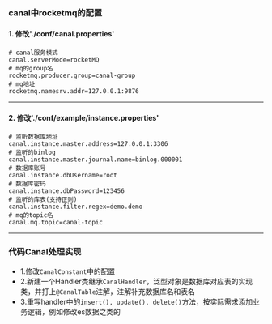### canal中rocketmq的配置
#### 1. 修改'./conf/canal.properties'
```properties
# canal服务模式
canal.serverMode=rocketMQ
# mq的group名
rocketmq.producer.group=canal-group
# mq地址
rocketmq.namesrv.addr=127.0.0.1:9876
```

---

#### 2. 修改'./conf/example/instance.properties'
```properties
# 监听数据库地址
canal.instance.master.address=127.0.0.1:3306
# 监听的binlog
canal.instance.master.journal.name=binlog.000001
# 数据库账号
canal.instance.dbUsername=root
# 数据库密码
canal.instance.dbPassword=123456
# 监听的库表(支持正则)
canal.instance.filter.regex=demo.demo
# mq的topic名
canal.mq.topic=canal-topic
```

---

### 代码Canal处理实现
+ 1.修改`CanalConstant`中的配置
+ 2.新建一个Handler类继承`CanalHandler`，泛型对象是数据库对应表的实现类，并打上`@CanalTable`注解，注解补充数据库名和表名
+ 3.重写handler中的`insert(), update(), delete()`方法，按实际需求添加业务逻辑，例如修改es数据之类的